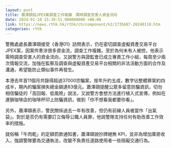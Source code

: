 ```yaml
---
layout: post
title: 蕭澤頤指JPEX案調查工作複雜　需時調查受害人資金流向
date: 2024-01-10 15:39:51.000000000 +08:00
link: https://news.rthk.hk/rthk/ch/component/k2/1735687-20240110.htm
categories: rthk
---
```


警務處處長蕭澤頤接受《香港01》訪問表示，仍在密切調查虛擬資產交易平台 JPEX案，因案件牽涉很多資金流，調查工作複雜。至於為何未有人被控，他表示需時調查受害人的資金流向，又說警方與證監會已成立專責工作小組，每周至少兩次情報交流，加強在監察及調查與虛擬資產交易平台相關的非法活動方面的合作及溝通，希望能防止類似事件再發生。

本港去年首11個月共錄得超過37000宗騙案，按年升約五成，數字佔整體罪案約四成半，期內的騙案損失總金額達83億元。蕭澤頤提醒公眾多留意防騙資訊，切勿相信騙徒的「高回報、低風險」說法，又說警方會想方法進行植入式宣傳，例如在連鎖咖啡店的咖啡杯印上防騙資訊，做到「你不想看我都要你看」。

另外，蕭澤頤表示，警民關係過去一年有改善，但仍有前線人員被當作「出氣袋」。對於是否仍有需要訂立侮辱公職人員罪，他說警隊支持任何有助改善工作效率的措施。

就俗稱「牛肉乾」的定額罰款通知書，蕭澤頤說抄牌絕無 KPI，並非為增加庫房收入，強調警隊要為交通執法，改變不負責任道路使用者一些阻礙交通行為。
